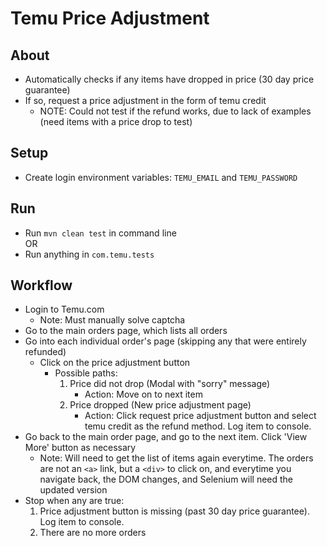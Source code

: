 # Temu Price Adjustment

## About
- Automatically checks if any items have dropped in price (30 day price guarantee)
- If so, request a price adjustment in the form of temu credit
  - NOTE: Could not test if the refund works, due to lack of examples (need items with a price drop to test)

## Setup
- Create login environment variables: `TEMU_EMAIL` and `TEMU_PASSWORD`

## Run
- Run `mvn clean test` in command line\
OR
- Run anything in `com.temu.tests`

## Workflow
- Login to Temu.com
  - Note: Must manually solve captcha
- Go to the main orders page, which lists all orders
- Go into each individual order's page (skipping any that were entirely refunded)
  - Click on the price adjustment button
    - Possible paths:
      1.  Price did not drop (Modal with "sorry" message)
          - Action: Move on to next item
      2.  Price dropped (New price adjustment page)
          - Action: Click request price adjustment button and select temu credit as the refund method.  Log item to console.
- Go back to the main order page, and go to the next item.  Click 'View More' button as necessary
  - Note: Will need to get the list of items again everytime.  The orders are not an `<a>` link, but a `<div>` to click on, and everytime you navigate back, the DOM changes, and Selenium will need the updated version
- Stop when any are true:
  1.  Price adjustment button is missing (past 30 day price guarantee).  Log item to console.
  2.  There are no more orders